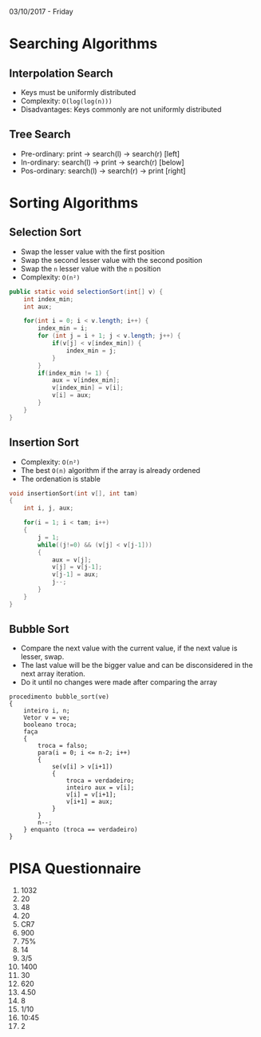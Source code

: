 03/10/2017 - Friday

# Searching Algorithms

## Interpolation Search

* Keys must be uniformly distributed
* Complexity: `O(log(log(n)))`
* Disadvantages: Keys commonly are not uniformly distributed

## Tree Search

* Pre-ordinary: print -> search(l) -> search(r) [left]
* In-ordinary: search(l) -> print -> search(r) [below]
* Pos-ordinary: search(l) -> search(r) -> print [right]

# Sorting Algorithms

## Selection Sort

* Swap the lesser value with the first position
* Swap the second lesser value with the second position
* Swap the `n` lesser value with the `n` position
* Complexity: `O(n²)`

```Java
public static void selectionSort(int[] v) {
	int index_min;
	int aux;

	for(int i = 0; i < v.length; i++) {
		index_min = i;
		for (int j = i + 1; j < v.length; j++) {
			if(v[j] < v[index_min]) {
				index_min = j;
			}
		}
		if(index_min != 1) {
			aux = v[index_min];
			v[index_min] = v[i];
			v[i] = aux;
		}
	}
}
```

## Insertion Sort

* Complexity: `O(n²)`
* The best `O(n)` algorithm if the array is already ordened
* The ordenation is stable

```C
void insertionSort(int v[], int tam)
{
	int i, j, aux;

	for(i = 1; i < tam; i++)
	{
		j = 1;
		while((j!=0) && (v[j] < v[j-1]))
		{
			aux = v[j];
			v[j] = v[j-1];
			v[j-1] = aux;
			j--;
		}
	}
}
```

## Bubble Sort

* Compare the next value with the current value, if the next value is lesser, swap.
* The last value will be the bigger value and can be disconsidered in the next array iteration.
* Do it until no changes were made after comparing the array

```Portugol
procedimento bubble_sort(ve)
{
	inteiro i, n;
	Vetor v = ve;
	booleano troca;
	faça
	{
		troca = falso;
		para(i = 0; i <= n-2; i++)
		{
			se(v[i] > v[i+1])
			{
				troca = verdadeiro;
				inteiro aux = v[i];
				v[i] = v[i+1];
				v[i+1] = aux;
			}
		}
		n--;
	} enquanto (troca == verdadeiro)
}
```

# PISA Questionnaire

1. 1032
1. 20
1. 48
1. 20
1. CR7
1. 900
1. 75%
1. 14
1. 3/5
1. 1400
1. 30
1. 620
1. 4.50
1. 8
1. 1/10
1. 10:45
1. 2
